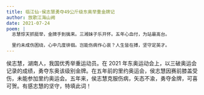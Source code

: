 ```yaml
---
title: 临江仙·侯志慧勇夺49公斤级东奥举重金牌记
author: 放歌江海山阙
date: 2021-07-24
poem: |
  志慧惊天抓挺举，金牌手到擒来。三湘妹子乐开怀。五年心血付，为站最高台。

  里约未成伤困绕，心中几度徘徊。岂能伤病作心哀？人生皆在搏，坚守定英才。
---
```


侯志慧，湖南人，我国优秀举重运动员。在 2021 年东奥运动会上，以三破奥运会记录的成绩，勇夺东奥该级别金牌。在五年前的里约奥运会，侯志慧因赛前膝盖受伤，未能参加里约奥运会。五年来，侯志慧克服伤病，矢态不渝，勇夺金牌，可喜可贺。有感志慧的坚守，特填此词！
